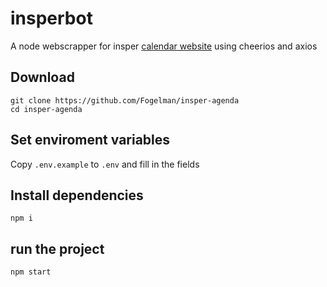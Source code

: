# insperbot

A node webscrapper for insper [calendar website](http://portaldoalunoapp.insper.edu.br/restrito/controlealocacao/calendarioacademico.aspx) using cheerios and axios



## Download

```
git clone https://github.com/Fogelman/insper-agenda
cd insper-agenda
```

## Set enviroment variables

Copy `.env.example` to `.env` and fill in the fields

## Install dependencies

```
npm i
```

## run the project

```
npm start
```
